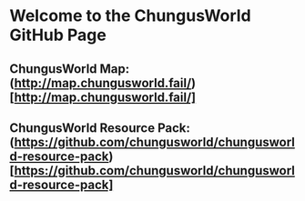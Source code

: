 # Welcome to the ChungusWorld GitHub Page

## ChungusWorld Map: (http://map.chungusworld.fail/)[http://map.chungusworld.fail/]
## ChungusWorld Resource Pack: (https://github.com/chungusworld/chungusworld-resource-pack)[https://github.com/chungusworld/chungusworld-resource-pack]
